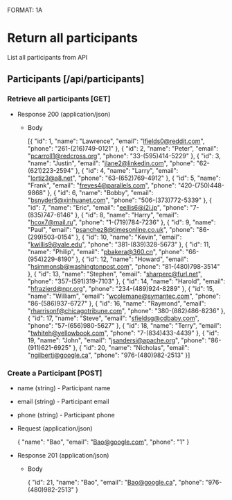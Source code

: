 FORMAT: 1A

# Return all participants
List all participants from API

## Participants [/api/participants]

### Retrieve all participants [GET]

+ Response 200 (application/json)

  + Body

    [{
      "id": 1,
      "name": "Lawrence",
      "email": "lfields0@reddit.com",
      "phone": "261-(216)749-0121"
    }, {
      "id": 2,
      "name": "Peter",
      "email": "pcarroll1@redcross.org",
      "phone": "33-(595)414-5229"
    }, {
      "id": 3,
      "name": "Justin",
      "email": "jlane2@linkedin.com",
      "phone": "62-(621)223-2594"
    }, {
      "id": 4,
      "name": "Larry",
      "email": "lortiz3@a8.net",
      "phone": "63-(652)769-4912"
    }, {
      "id": 5,
      "name": "Frank",
      "email": "freyes4@parallels.com",
      "phone": "420-(750)448-9868"
    }, {
      "id": 6,
      "name": "Bobby",
      "email": "bsnyder5@xinhuanet.com",
      "phone": "506-(373)772-5339"
    }, {
      "id": 7,
      "name": "Eric",
      "email": "eellis6@i2i.jp",
      "phone": "7-(835)747-6146"
    }, {
      "id": 8,
      "name": "Harry",
      "email": "hcox7@mail.ru",
      "phone": "1-(719)784-7236"
    }, {
      "id": 9,
      "name": "Paul",
      "email": "psanchez8@timesonline.co.uk",
      "phone": "86-(299)503-0154"
    }, {
      "id": 10,
      "name": "Kevin",
      "email": "kwillis9@yale.edu",
      "phone": "381-(839)328-5673"
    }, {
      "id": 11,
      "name": "Philip",
      "email": "pbakera@360.cn",
      "phone": "66-(954)229-8190"
    }, {
      "id": 12,
      "name": "Howard",
      "email": "hsimmonsb@washingtonpost.com",
      "phone": "81-(480)798-3514"
    }, {
      "id": 13,
      "name": "Stephen",
      "email": "sharperc@furl.net",
      "phone": "357-(591)319-7103"
    }, {
      "id": 14,
      "name": "Harold",
      "email": "hfrazierd@npr.org",
      "phone": "234-(489)924-8289"
    }, {
      "id": 15,
      "name": "William",
      "email": "wcolemane@symantec.com",
      "phone": "86-(586)937-6727"
    }, {
      "id": 16,
      "name": "Raymond",
      "email": "rharrisonf@chicagotribune.com",
      "phone": "380-(882)486-8236"
    }, {
      "id": 17,
      "name": "Steve",
      "email": "sfieldsg@cdbaby.com",
      "phone": "57-(656)980-5627"
    }, {
      "id": 18,
      "name": "Terry",
      "email": "twhiteh@yellowbook.com",
      "phone": "7-(834)433-4439"
    }, {
      "id": 19,
      "name": "John",
      "email": "jsandersi@apache.org",
      "phone": "86-(911)621-6925"
    }, {
      "id": 20,
      "name": "Nicholas",
      "email": "ngilbertj@google.ca",
      "phone": "976-(480)982-2513"
    }]

### Create a Participant [POST]

+ name (string) - Participant name
+ email (string) - Participant email
+ phone (string) - Participant phone

+ Request (application/json)

    {
      "name": "Bao",
      "email": "Bao@google.com",
      "phone": "1"
    }

+ Response 201 (application/json)

    + Body

        {
          "id": 21,
          "name": "Bao",
          "email": "Bao@google.ca",
          "phone": "976-(480)982-2513"
        }